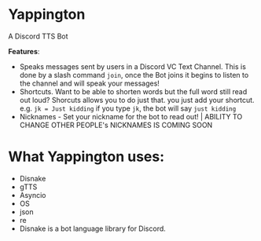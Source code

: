 # Yappington
A Discord TTS Bot

**Features**:
- Speaks messages sent by users in a Discord VC Text Channel. This is done by a slash command `join`, once the Bot joins it begins to listen to the channel and will speak your messages!
- Shortcuts. Want to be able to shorten words but the full word still read out loud? Shorcuts allows you to do just that. you just add your shortcut. e.g. `jk = Just kidding`
  if you type `jk`, the bot will say `just kidding`
- Nicknames - Set your nickname for the bot to read out! | ABILITY TO CHANGE OTHER PEOPLE's NICKNAMES IS COMING SOON

# What Yappington uses:
- Disnake
- gTTS
- Asyncio
- OS
- json
- re
- Disnake is a bot language library for Discord.
